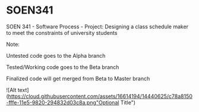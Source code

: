 # SOEN341
SOEN 341 - Software Process - Project: Designing a class schedule maker to meet the constraints of university students

Note:

  Untested code goes to the Alpha branch

  Tested/Working code goes to the Beta branch

  Finalized code will get merged from Beta to Master branch
  

  
  ![Alt text](https://cloud.githubusercontent.com/assets/16614194/14440625/c78a8150-fffe-11e5-9820-294832d03c8a.png"Optional Title")
